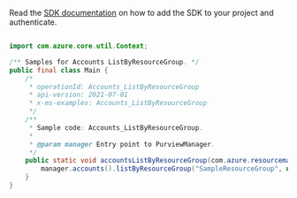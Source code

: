 Read the [SDK documentation](https://github.com/Azure/azure-sdk-for-java/blob/azure-resourcemanager-purview_1.0.0-beta.1/sdk/purview/azure-resourcemanager-purview/README.md) on how to add the SDK to your project and authenticate.

```java

import com.azure.core.util.Context;

/** Samples for Accounts ListByResourceGroup. */
public final class Main {
    /*
     * operationId: Accounts_ListByResourceGroup
     * api-version: 2021-07-01
     * x-ms-examples: Accounts_ListByResourceGroup
     */
    /**
     * Sample code: Accounts_ListByResourceGroup.
     *
     * @param manager Entry point to PurviewManager.
     */
    public static void accountsListByResourceGroup(com.azure.resourcemanager.purview.PurviewManager manager) {
        manager.accounts().listByResourceGroup("SampleResourceGroup", null, Context.NONE);
    }
}
```
